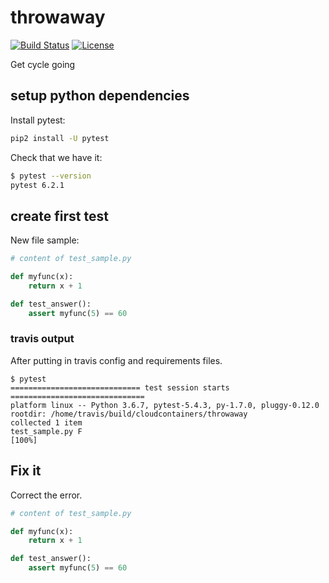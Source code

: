 # throwaway

[![Build Status](https://travis-ci.org/cloudcontainers/throwaway.svg?branch=main)](https://travis-ci.org/cloudcontainers/throwaway)
[![License](https://img.shields.io/github/license/cloudcontainers/throwaway.svg)](https://opensource.org/licenses/MIT)

Get cycle going

## setup python dependencies

Install pytest:

```bash
pip2 install -U pytest
```

Check that we have it:

```bash
$ pytest --version
pytest 6.2.1
```

## create first test

New file sample:

```python
# content of test_sample.py

def myfunc(x):
    return x + 1

def test_answer():
    assert myfunc(5) == 60
```

### travis output

After putting in travis config and requirements files.

```text
$ pytest
============================= test session starts ==============================
platform linux -- Python 3.6.7, pytest-5.4.3, py-1.7.0, pluggy-0.12.0
rootdir: /home/travis/build/cloudcontainers/throwaway
collected 1 item
test_sample.py F                                                         [100%]
```

## Fix it

Correct the error.

```python
# content of test_sample.py

def myfunc(x):
    return x + 1

def test_answer():
    assert myfunc(5) == 60
```
